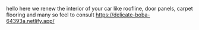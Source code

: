 hello 
here we renew the interior of your car like roofline, door panels, carpet flooring and many so feel to consult 
https://delicate-boba-64393a.netlify.app/
